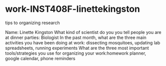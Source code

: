 # work-INST408F-linettekingston
tips to organizing research

Name: Linette Kingston
What kind of scientist do you you tell people you are at dinner parties: Biologist
In the past month, what are the three main activities you have been doing at work: dissecting mosquitoes, updating lab spreadsheets, running experiments 
What are the three most important tools/strategies you use for organizing your work:homework planner, google calendar, phone reminders 
